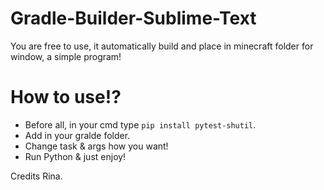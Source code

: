# Gradle-Builder-Sublime-Text
You are free to use, it automatically build and place in minecraft folder for window, a simple program!


# How to use!?
- Before all, in your cmd type `pip install pytest-shutil`.
- Add in your gralde folder.
- Change task & args how you want!
- Run Python & just enjoy!

Credits Rina.
